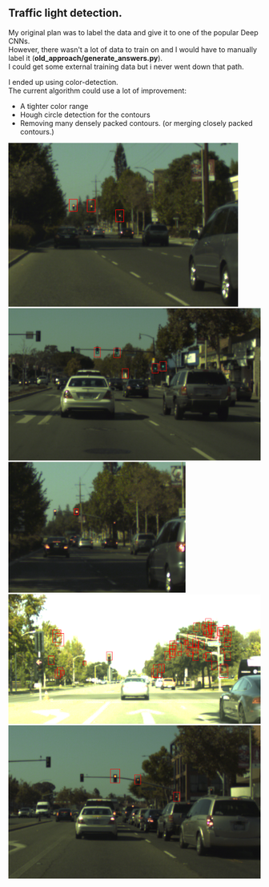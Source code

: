 ## Traffic light detection.  

My original plan was to label the data and give it to one of the popular Deep CNNs.   
However, there wasn't a lot of data to train on and I would have to manually label it (**old_approach/generate_answers.py**).  
I could get some external training data but i never went down that path.  


I ended up using color-detection.  
The current algorithm could use a lot of improvement:
- A tighter color range
- Hough circle detection for the contours
- Removing many densely packed contours. (or merging closely packed contours.)
  
    
 ![Example1](./example_outputs/example1.png)
 ![Example2](./example_outputs/example2.png)
 ![Example3](./example_outputs/example3.png)
 ![Example4](./example_outputs/example4.png)
 ![Example5](./example_outputs/example5.png)
